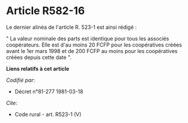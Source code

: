 # Article R582-16

Le dernier alinéa de l'article R. 523-1 est ainsi rédigé : 

" La valeur nominale des parts est identique pour tous les associés coopérateurs. Elle est d'au moins 20 FCFP pour les
coopératives créées avant le 1er mars 1998 et de 200 FCFP au moins pour les coopératives créées depuis cette date ".

**Liens relatifs à cet article**

_Codifié par_:

  - Décret n°81-277 1981-03-18

_Cite_:

  - Code rural - art. R523-1 (V)
